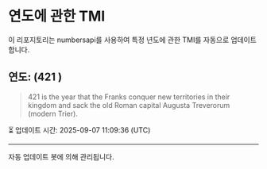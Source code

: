 
# 연도에 관한 TMI

이 리포지토리는 numbersapi를 사용하여 특정 년도에 관한 TMI를 자동으로 업데이트합니다.

## 연도: (421 )
> 421 is the year that the Franks conquer new territories in their kingdom and sack the old Roman capital Augusta Treverorum (modern Trier).

⏳ 업데이트 시간: 2025-09-07 11:09:36 (UTC)

---
자동 업데이트 봇에 의해 관리됩니다.
